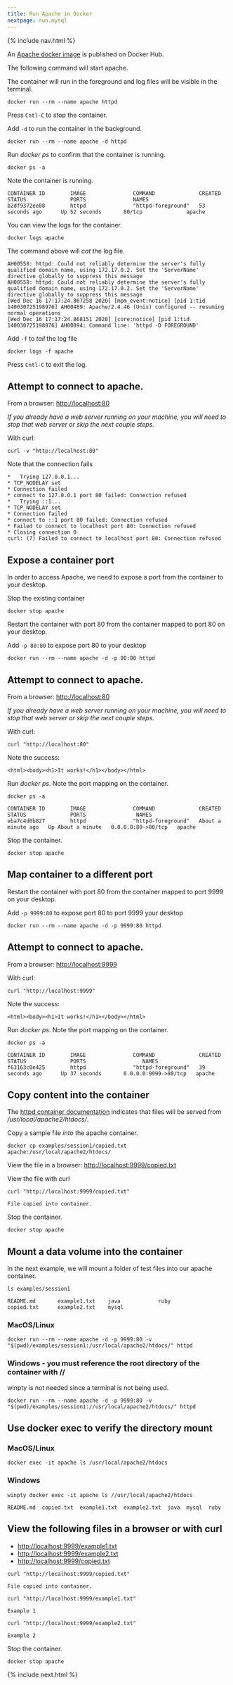 ```yaml
---
title: Run Apache in Docker
nextpage: run.mysql
--- 
```


{% include nav.html %}

An [Apache docker image](https://hub.docker.com/_/httpd) is published on Docker Hub.

The following command will start apache.  

The container will run in the foreground and log files will be visible in the terminal.

```
docker run --rm --name apache httpd
```

Press `Cntl-C` to stop the container.

Add `-d` to run the container in the background.

```
docker run --rm --name apache -d httpd
```

Run *docker ps* to confirm that the container is running.

```
docker ps -a
```

Note the container is running.

```output
CONTAINER ID        IMAGE               COMMAND              CREATED             STATUS              PORTS               NAMES
b2df9372ee88        httpd               "httpd-foreground"   53 seconds ago      Up 52 seconds       80/tcp              apache
```

You can view the logs for the container.

```
docker logs apache
```

The command above will *cat* the log file.

```output
AH00558: httpd: Could not reliably determine the server's fully qualified domain name, using 172.17.0.2. Set the 'ServerName' directive globally to suppress this message
AH00558: httpd: Could not reliably determine the server's fully qualified domain name, using 172.17.0.2. Set the 'ServerName' directive globally to suppress this message
[Wed Dec 16 17:17:24.867258 2020] [mpm_event:notice] [pid 1:tid 140030725198976] AH00489: Apache/2.4.46 (Unix) configured -- resuming normal operations
[Wed Dec 16 17:17:24.868151 2020] [core:notice] [pid 1:tid 140030725198976] AH00094: Command line: 'httpd -D FOREGROUND'
```

Add `-f` to *tail* the log file

```
docker logs -f apache
```

Press `Cntl-C` to exit the log.

## Attempt to connect to apache.

From a browser: [http://localhost:80](http://localhost:80)

_If you already have a web server running on your machine, you will need to stop that web server or skip the next couple steps._

With curl:
```
curl -v "http://localhost:80"
```

Note that the connection fails
```output
*   Trying 127.0.0.1...
* TCP_NODELAY set
* Connection failed
* connect to 127.0.0.1 port 80 failed: Connection refused
*   Trying ::1...
* TCP_NODELAY set
* Connection failed
* connect to ::1 port 80 failed: Connection refused
* Failed to connect to localhost port 80: Connection refused
* Closing connection 0
curl: (7) Failed to connect to localhost port 80: Connection refused
```

## Expose a container port
In order to access Apache, we need to expose a port from the container to your desktop.

Stop the existing container
```
docker stop apache
```

Restart the container with port 80 from the container mapped to port 80 on your desktop.

Add `-p 80:80` to expose port 80 to your desktop
```
docker run --rm --name apache -d -p 80:80 httpd
```

## Attempt to connect to apache.

From a browser: [http://localhost:80](http://localhost:80) 

_If you already have a web server running on your machine, you will need to stop that web server or skip the next couple steps._

With curl:
```
curl "http://localhost:80"
```

Note the success:
```output
<html><body><h1>It works!</h1></body></html>
```

Run *docker ps*.  Note the port mapping on the container.

```
docker ps -a
```

```output
CONTAINER ID        IMAGE               COMMAND              CREATED              STATUS              PORTS                NAMES
eba7c4d0b827        httpd               "httpd-foreground"   About a minute ago   Up About a minute   0.0.0.0:80->80/tcp   apache
```

Stop the container.
```
docker stop apache
```

## Map container to a different port

Restart the container with port 80 from the container mapped to port 9999 on your desktop.

Add `-p 9999:80` to expose port 80 to port 9999 your desktop
```
docker run --rm --name apache -d -p 9999:80 httpd
```

## Attempt to connect to apache.

From a browser: [http://localhost:9999](http://localhost:9999) 

With curl:
```
curl "http://localhost:9999"
```

Note the success:
```output
<html><body><h1>It works!</h1></body></html>
```

Run *docker ps*.  Note the port mapping on the container.

```
docker ps -a
```


```output
CONTAINER ID        IMAGE               COMMAND              CREATED             STATUS              PORTS                  NAMES
f63163c0e425        httpd               "httpd-foreground"   39 seconds ago      Up 37 seconds       0.0.0.0:9999->80/tcp   apache
```

## Copy content into the container

The [httpd container documentation](https://hub.docker.com/_/httpd) indicates that files will be served from */usr/local/apache2/htdocs/*.

Copy a sample file *into* the apache container.
```
docker cp examples/session1/copied.txt apache:/usr/local/apache2/htdocs/
```

View the file in a browser: [http://localhost:9999/copied.txt](http://localhost:9999/copied.txt)

View the file with curl
```
curl "http://localhost:9999/copied.txt"
```

```output
File copied into container.
```

Stop the container.
```
docker stop apache
```

## Mount a data volume into the container

In the next example, we will mount a folder of test files into our apache container.

```
ls examples/session1
```

```output
README.md       example1.txt    java            ruby
copied.txt      example2.txt    mysql
```

### MacOS/Linux
```
docker run --rm --name apache -d -p 9999:80 -v "$(pwd)/examples/session1:/usr/local/apache2/htdocs/" httpd
```

### Windows - you must reference the root directory of the container with **//**

winpty is not needed since a terminal is not being used.
```
docker run --rm --name apache -d -p 9999:80 -v "$(pwd)/examples/session1://usr/local/apache2/htdocs/" httpd
```

## Use docker exec to verify the directory mount

### MacOS/Linux
```
docker exec -it apache ls /usr/local/apache2/htdocs
```

### Windows
```
winpty docker exec -it apache ls //usr/local/apache2/htdocs
```

```output
README.md  copied.txt  example1.txt  example2.txt  java  mysql  ruby
```
## View the following files in a browser or with curl
- [http://localhost:9999/example1.txt](http://localhost:9999/example1.txt)
- [http://localhost:9999/example2.txt](http://localhost:9999/example2.txt)
- [http://localhost:9999/copied.txt](http://localhost:9999/copied.txt)

```
curl "http://localhost:9999/copied.txt"
```

```output
File copied into container.
```

```
curl "http://localhost:9999/example1.txt"
```

```output
Example 1
```

```
curl "http://localhost:9999/example2.txt"
```

```output
Example 2
```

Stop the container.
```
docker stop apache
```

{% include next.html %}


